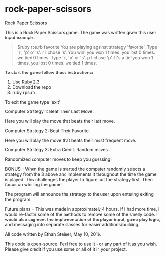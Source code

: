 # rock-paper-scissors

Rock Paper Scissors

This is a Rock Paper Scissors game. The game was written given this user input example:

>$ruby rps.rb favorite
You are playing against strategy 'favorite'.
Type 'r', 'p' or 's'.
>r
I chose 's'. You win!
you won 1 times.
you lost 0 times.
we tied 0 times.
Type 'r', 'p' or 's'.
>p
I chose 'p'. It's a tie!
you won 1 times.
you lost 0 times.
we tied 1 times.
>

To start the game follow these instructions:
1. Use Ruby 2.3
2. Download the repo
3. ruby rps.rb

To exit the game type 'exit'

Computer Strategy 1: Beat Their Last Move.

Here you will play the move that beats their last move.

Computer Strategy 2: Beat Their Favorite.

Here you will play the move that beats their most frequent move.

Computer Strategy 3: Extra Credit. Random moves

Randomized computer moves to keep you guessing!

BONUS - When the game is started the computer randomly selects a strategy from the 3 above and implements it throughout the time the game is played. This challenges the player to figure out the strategy first. Then focus on winning the game!

The program will announce the strategy to the user upon entering exiting the program.

Future plans = This was made in approximately 4 hours. If I had more time, I would re-factor some of the methods to remove some of the smelly code. I would also segment the implementation of the player input, game play logic, and messaging into separate classes for easier additions/building. 

All code written by Ethan Steiner, May 10, 2016.

This code is open-source. Feel free to use it - or any part of it as you wish. Please give credit if you use some or all of it in your project.
